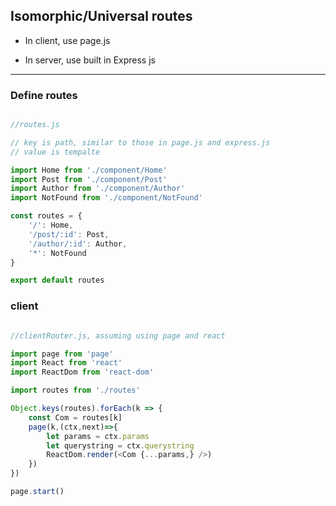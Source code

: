 ## Isomorphic/Universal routes

* In client, use page.js

* In server, use built in Express js

---

###  Define routes
```js

//routes.js

// key is path, similar to those in page.js and express.js
// value is tempalte

import Home from './component/Home'
import Post from './component/Post'
import Author from './component/Author'
import NotFound from './component/NotFound'

const routes = {
	'/': Home,
	'/post/:id': Post,
	'/author/:id': Author,
	'*': NotFound
}

export default routes
```


### client

```js

//clientRouter.js, assuming using page and react

import page from 'page'
import React from 'react'
import ReactDom from 'react-dom'

import routes from './routes'

Object.keys(routes).forEach(k => {
	const Com = routes[k]
	page(k,(ctx,next)=>{
		let params = ctx.params
		let querystring = ctx.querystring
		ReactDom.render(<Com {...params,} />)
	})
})

page.start()

```